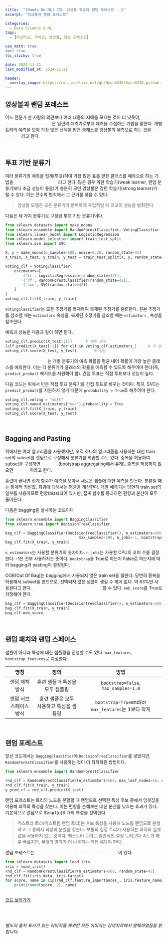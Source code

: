 ```yaml
---
title:  "[Hands-On ML] 7장. 앙상블 학습과 랜덤 포레스트 - 1"
excerpt: "앙상블과 랜덤 포레스트"

categories:
  - Data Science & ML
tags:
  - [머신러닝, 파이썬, 앙상블, 랜덤 포레스트]

use_math: true
toc: true
toc_sticky: true

date: 2024-11-21
last_modified_at: 2024-11-21

header:
  overlay_image: https://cdn.jsdelivr.net/gh/Hyun3246/hyun3246.github.io@master/image/overlay image/Hands-on ML.png
---
```

## 앙상블과 랜덤 포레스트
어느 전문가 한 사람의 의견보다 여러 대중의 지혜를 모으는 것이 더 낫듯이, <span style="color:#F5F5F7">앙상블 학습(Ensemble Learning)</span>은 일련의 예측기로부터 예측을 수집하는 기법을 말한다. 개별 트리의 예측을 모아 가장 많은 선택을 받은 클래스를 앙상블의 예측으로 하는 것을 <span style="color:#F5F5F7">랜덤 포레스트</span>라고 한다.

<br/>

## 투표 기반 분류기
여러 분류기의 예측을 집계(투표)하여 가장 많은 표를 얻은 클래스를 예측으로 하는 기법을 <span style="color:#F5F5F7">직접 투표(hard voting)</span>라고 한다. 많은 경우 약한 학습기(weak learner, 랜덤 분류기보다 조금 성능이 좋음)가 충분히 모인 앙상블은 강한 학습기(strong learner)가 될 수 있다. 이는 큰수의 법칙에서 그 근거를 찾을 수 있다.

> 앙상블 모델은 모든 분류기가 완벽하게 독립적일 때 최고의 성능을 발휘한다.

다음은 세 가지 분류기로 구성된 투표 기반 분류기이다.

```python
from sklearn.datasets import make_moons
from sklearn.ensemble import RandomForestClassifier, VotingClassifier
from sklearn.linear_model import LogisticRegression
from sklearn.model_selection import train_test_split
from sklearn.svm import SVC

X, y = make_moons(n_samples=500, noise=0.30, random_state=42)
X_train, X_test, y_train, y_test = train_test_split(X, y, random_state=42)

voting_clf = VotingClassifier(
    estimators=[
        ('lr', LogisticRegression(random_state=42)),
        ('rf', RandomForestClassifier(random_state=42)),
        ('svc', SVC(random_state=42))
    ]
)
voting_clf.fit(X_train, y_train)
```
`VotingClassifier`는 모든 추정기를 복제하여 복제된 추정기를 훈련한다. 원본 추정기를 참조할 때는 `estimators` 속성을, 복제된 추정기를 참조할 때는 `estimators_` 속성을 참조한다.

예측과 성능은 다음과 같이 하면 된다.

```python
voting_clf.predict(X_test[:1])      # 예측 실시
[clf.predict(X_test[:1]) for clf in voting_clf.estimators_]     # 각 분류기의 예측 결과
voting_clf.score(X_test, y_test)        # 성능
```

<span style="color:#F5F5F7">간접 투표(soft voting)</span>는 개별 분류기의 예측 확률을 평균 내어 확률이 가장 높은 클래스를 예측한다. 이는 각 분류기가 클래스의 확률을 예측할 수 있도록 해주어야 한다(즉, `predict_proba()` 매서드를 지원해야 함). 간접 투표는 직접 투표보다 성능이 높다.

다음 코드는 위에서 만든 직접 투표 분류기를 간접 투표로 바꾸는 것이다. 특히, SVC는 `predict_proba()`를 지원하지 않기 때문에 `probability = True`로 해주어야 한다.

```python
voting_clf.voting = "soft"
voting_clf.named_estimators["svc"].probability = True
voting_clf.fit(X_train, y_train)
voting_clf.score(X_test, y_test)
```

<br/>

## Bagging and Pasting
위에서는 여러 알고리즘을 사용했지만, 오직 하나의 알고리즘을 사용하는 대신 train set의 subset를 랜덤으로 구성해서 분류기를 학습할 수도 있다. 중복을 허용하여 subset을 구성하면 <span style="color:#F5F5F7">bagging</span>(bootstrap aggregating에서 유래), 중복을 허용하지 않으면 <span style="color:#F5F5F7">pasting</span>이라고 한다.

훈련이 끝나면 집계 함수가 예측을 모아서 새로운 샘플에 대한 예측을 만든다. 분류일 때는 통계적 최빈값, 회귀에 대해서는 평균을 계산한다. 개별 예측기는 당연히 train set의 일부를 사용하므로 편향(bias)되어 있지만, 집계 함수를 통과하면 편향과 분산이 모두 줄어든다.

다음은 bagging을 실시하는 코드이다

```python
from sklearn.ensemble import BaggingClassifier
from sklearn.tree import DecisionTreeClassifier

bag_clf = BaggingClassifier(DecisionTreeClassifier(), n_estimators=500,
                                 max_samples=100, n_jobs=-1, bootstrap=True, random_state=42)
bag_clf.fit(X_train, y_train)
```

`n_estimators`는 사용할 분류기의 숫자이다. `n_jobs`는 사용할 CPU의 코어 수를 결정한다. -1은 전부 사용하자는 뜻이다. `bootstrap`을 True로 하는지 False로 하는지에 따라 bagging과 pasting이 결정된다.

OOB(Out Of Bag)는 bagging에서 사용되지 않은 train set을 말한다. 당연히 중복을 허용해서 subset을 만드므로, 선택되지 않은 샘플이 생길 수 밖에 없다. 약 63%만 사용된다고 한다. <span style="color:#F5F5F7">남겨진 37% 정도는 dev set으로 활용</span>할 수 있다. `oob_score`를 True로 지정해야 한다.

```python
bag_clf = BaggingClassifier(DecisionTreeClassifier(), n_estimators=500, oob_score=True, n_jobs=-1, random_state=42)
bag_clf.fit(X_train, y_train)
bag_clf.oob_score_
```

<br/>

## 랜덤 패치와 랜덤 스페이스
샘플이 아니라 특성에 대한 샘플링을 진행할 수도 있다. `max_features`, `bootstrap_features`로 지정한다.

|명칭|정의|방법|
|:--:|:---:|:---:|
|랜덤 패치 방식|훈련 샘플과 특성을 모두 샘플링|`bootstrap=False`, `max_samples=1.0`|
|랜덤 서브스페이스 방식|훈련 샘플은 모두 사용하고 특성을 샘플링|`bootstrap=True`and/or `max_features`는 1보다 작게|

<br/>

## 랜덤 포레스트
앞선 코드에서는 `BaggingClassifier`에 `DecisionTreeClassifier`를 넣었지만, `RandomForestClassifier`를 사용하는 것이 더 최적화된 방법이다.

```python
from sklearn.ensemble import RandomForestClassifier

rnd_clf = RandomForestClassifier(n_estimators=500, max_leaf_nodes=16, n_jobs=-1, random_state=42)
rnd_clf.fit(X_train, y_train)
y_pred_rf = rnd_clf.predict(X_test)
```

랜덤 포레스트는 트리의 노드를 분할할 때 랜덤으로 선택한 특성 후보 중에서 임곗값을 이용해 최적의 특성을 찾는다. 이는 편향을 손해보는 대신 분산을 낮추는 효과가 있다.
기본적으로 랜덤으로 $\sqrt{n}$ 개의 특성을 선택한다.

> 엑스트라 트리(익스트림 랜덤 트리)는 후보 특성을 사용해 노드를 랜덤으로 분할하고 그 중에서 최상의 분할을 찾는다. 보통의 결정 트리가 사용하는 최적의 임곗값을 사용하지 않는 것이다. 엑스트라 트리는 일반적인 결정 트리보다 속도가 매우 빠르지만, 무엇의 결과가 더 나을지는 직접 해봐야 한다.

랜덤 포레스트는 <span style="color:#F5F5F7">특성의 상대적 중요도를 측정하기 쉽다는 장점</span>이 있다.

```python
from sklearn.datasets import load_iris
iris = load_iris()
rnd_clf = RandomForestClassifier(n_estimators=500, random_state=42)
rnd_clf.fit(iris.data, iris.target)
for score, name in zip(rnd_clf.feature_importances_, iris.feature_names):
    print(round(score, 2), name)
     
```


[코드 보러가기](https://github.com/Hyun3246/Code-Warehouse/blob/02a4ae37806cda493e1e8b84f4eed8735d98d224/Hands-On%20ML/Chapter_07_Ensemble_and_Random_Forest.ipynb)


<br/>
<br/>

*별도의 출처 표시가 있는 이미지를 제외한 모든 이미지는 강의자료에서 발췌하였음을 밝힙니다.*